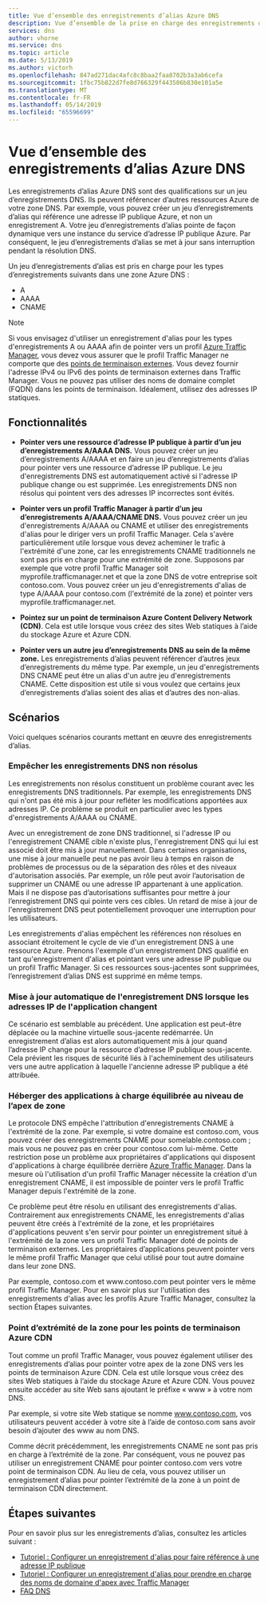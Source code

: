 ```yaml
---
title: Vue d’ensemble des enregistrements d’alias Azure DNS
description: Vue d’ensemble de la prise en charge des enregistrements d’alias dans Microsoft Azure DNS.
services: dns
author: vhorne
ms.service: dns
ms.topic: article
ms.date: 5/13/2019
ms.author: victorh
ms.openlocfilehash: 847ad271dac4afc8c8baa2faa8702b3a3ab6cefa
ms.sourcegitcommit: 1fbc75b822d7fe8d766329f443506b830e101a5e
ms.translationtype: MT
ms.contentlocale: fr-FR
ms.lasthandoff: 05/14/2019
ms.locfileid: "65596699"
---
```

# <a name="azure-dns-alias-records-overview"></a>Vue d’ensemble des enregistrements d’alias Azure DNS

Les enregistrements d’alias Azure DNS sont des qualifications sur un jeu d’enregistrements DNS. Ils peuvent référencer d’autres ressources Azure de votre zone DNS. Par exemple, vous pouvez créer un jeu d’enregistrements d’alias qui référence une adresse IP publique Azure, et non un enregistrement A. Votre jeu d’enregistrements d’alias pointe de façon dynamique vers une instance du service d’adresse IP publique Azure. Par conséquent, le jeu d’enregistrements d’alias se met à jour sans interruption pendant la résolution DNS.

Un jeu d’enregistrements d’alias est pris en charge pour les types d’enregistrements suivants dans une zone Azure DNS : 

- A
- AAAA
- CNAME

> [!NOTE]
> Si vous envisagez d'utiliser un enregistrement d'alias pour les types d'enregistrements A ou AAAA afin de pointer vers un profil [​Azure Traffic Manager](../traffic-manager/quickstart-create-traffic-manager-profile.md), vous devez vous assurer que le profil Traffic Manager ne comporte que des [points de terminaison externes](../traffic-manager/traffic-manager-endpoint-types.md#external-endpoints). Vous devez fournir l'adresse IPv4 ou IPv6 des points de terminaison externes dans Traffic Manager. Vous ne pouvez pas utiliser des noms de domaine complet (FQDN) dans les points de terminaison. Idéalement, utilisez des adresses IP statiques.

## <a name="capabilities"></a>Fonctionnalités

- **Pointer vers une ressource d’adresse IP publique à partir d’un jeu d’enregistrements A/AAAA DNS.** Vous pouvez créer un jeu d’enregistrements A/AAAA et en faire un jeu d’enregistrements d’alias pour pointer vers une ressource d’adresse IP publique. Le jeu d'enregistrements DNS est automatiquement activé si l'adresse IP publique change ou est supprimée. Les enregistrements DNS non résolus qui pointent vers des adresses IP incorrectes sont évités.

- **Pointer vers un profil Traffic Manager à partir d’un jeu d’enregistrements A/AAAA/CNAME DNS.** Vous pouvez créer un jeu d'enregistrements A/AAAA ou CNAME et utiliser des enregistrements d'alias pour le diriger vers un profil Traffic Manager. Cela s'avère particulièrement utile lorsque vous devez acheminer le trafic à l'extrémité d'une zone, car les enregistrements CNAME traditionnels ne sont pas pris en charge pour une extrémité de zone. Supposons par exemple que votre profil Traffic Manager soit myprofile.trafficmanager.net et que la zone DNS de votre entreprise soit contoso.com. Vous pouvez créer un jeu d'enregistrements d'alias de type A/AAAA pour contoso.com (l'extrémité de la zone) et pointer vers myprofile.trafficmanager.net.
- **Pointez sur un point de terminaison Azure Content Delivery Network (CDN)**. Cela est utile lorsque vous créez des sites Web statiques à l’aide du stockage Azure et Azure CDN.
- **Pointer vers un autre jeu d’enregistrements DNS au sein de la même zone.** Les enregistrements d’alias peuvent référencer d’autres jeux d’enregistrements du même type. Par exemple, un jeu d'enregistrements DNS CNAME peut être un alias d'un autre jeu d'enregistrements CNAME. Cette disposition est utile si vous voulez que certains jeux d’enregistrements d’alias soient des alias et d’autres des non-alias.

## <a name="scenarios"></a>Scénarios

Voici quelques scénarios courants mettant en œuvre des enregistrements d’alias.

### <a name="prevent-dangling-dns-records"></a>Empêcher les enregistrements DNS non résolus

Les enregistrements non résolus constituent un problème courant avec les enregistrements DNS traditionnels. Par exemple, les enregistrements DNS qui n'ont pas été mis à jour pour refléter les modifications apportées aux adresses IP. Ce problème se produit en particulier avec les types d'enregistrements A/AAAA ou CNAME.

Avec un enregistrement de zone DNS traditionnel, si l'adresse IP ou l'enregistrement CNAME cible n'existe plus, l'enregistrement DNS qui lui est associé doit être mis à jour manuellement. Dans certaines organisations, une mise à jour manuelle peut ne pas avoir lieu à temps en raison de problèmes de processus ou de la séparation des rôles et des niveaux d'autorisation associés. Par exemple, un rôle peut avoir l’autorisation de supprimer un CNAME ou une adresse IP appartenant à une application. Mais il ne dispose pas d’autorisations suffisantes pour mettre à jour l’enregistrement DNS qui pointe vers ces cibles. Un retard de mise à jour de l'enregistrement DNS peut potentiellement provoquer une interruption pour les utilisateurs.

Les enregistrements d'alias empêchent les références non résolues en associant étroitement le cycle de vie d'un enregistrement DNS à une ressource Azure. Prenons l'exemple d'un enregistrement DNS qualifié en tant qu'enregistrement d'alias et pointant vers une adresse IP publique ou un profil Traffic Manager. Si ces ressources sous-jacentes sont supprimées, l’enregistrement d’alias DNS est supprimé en même temps.

### <a name="update-dns-record-set-automatically-when-application-ip-addresses-change"></a>Mise à jour automatique de l'enregistrement DNS lorsque les adresses IP de l'application changent

Ce scénario est semblable au précédent. Une application est peut-être déplacée ou la machine virtuelle sous-jacente redémarrée. Un enregistrement d’alias est alors automatiquement mis à jour quand l’adresse IP change pour la ressource d’adresse IP publique sous-jacente. Cela prévient les risques de sécurité liés à l'acheminement des utilisateurs vers une autre application à laquelle l'ancienne adresse IP publique a été attribuée.

### <a name="host-load-balanced-applications-at-the-zone-apex"></a>Héberger des applications à charge équilibrée au niveau de l’apex de zone

Le protocole DNS empêche l'attribution d'enregistrements CNAME à l'extrémité de la zone. Par exemple, si votre domaine est contoso.com, vous pouvez créer des enregistrements CNAME pour somelable.contoso.com ; mais vous ne pouvez pas en créer pour contoso.com lui-même.
Cette restriction pose un problème aux propriétaires d'applications qui disposent d'applications à charge équilibrée derrière [Azure Traffic Manager](../traffic-manager/traffic-manager-overview.md). Dans la mesure où l'utilisation d'un profil Traffic Manager nécessite la création d'un enregistrement CNAME, il est impossible de pointer vers le profil Traffic Manager depuis l'extrémité de la zone.

Ce problème peut être résolu en utilisant des enregistrements d'alias. Contrairement aux enregistrements CNAME, les enregistrements d'alias peuvent être créés à l'extrémité de la zone, et les propriétaires d'applications peuvent s'en servir pour pointer un enregistrement situé à l'extrémité de la zone vers un profil Traffic Manager doté de points de terminaison externes. Les propriétaires d’applications peuvent pointer vers le même profil Traffic Manager que celui utilisé pour tout autre domaine dans leur zone DNS.

Par exemple, contoso.com et www\.contoso.com peut pointer vers le même profil Traffic Manager. Pour en savoir plus sur l'utilisation des enregistrements d'alias avec les profils Azure Traffic Manager, consultez la section Étapes suivantes.

### <a name="point-zone-apex-to-azure-cdn-endpoints"></a>Point d’extrémité de la zone pour les points de terminaison Azure CDN

Tout comme un profil Traffic Manager, vous pouvez également utiliser des enregistrements d’alias pour pointer votre apex de la zone DNS vers les points de terminaison Azure CDN. Cela est utile lorsque vous créez des sites Web statiques à l’aide du stockage Azure et Azure CDN. Vous pouvez ensuite accéder au site Web sans ajoutant le préfixe « www » à votre nom DNS.

Par exemple, si votre site Web statique se nomme www.contoso.com, vos utilisateurs peuvent accéder à votre site à l’aide de contoso.com sans avoir besoin d’ajouter des www au nom DNS.

Comme décrit précédemment, les enregistrements CNAME ne sont pas pris en charge à l’extrémité de la zone. Par conséquent, vous ne pouvez pas utiliser un enregistrement CNAME pour pointer contoso.com vers votre point de terminaison CDN. Au lieu de cela, vous pouvez utiliser un enregistrement d’alias pour pointer l’extrémité de la zone à un point de terminaison CDN directement.

## <a name="next-steps"></a>Étapes suivantes

Pour en savoir plus sur les enregistrements d’alias, consultez les articles suivant :

- [Tutoriel : Configurer un enregistrement d'alias pour faire référence à une adresse IP publique](tutorial-alias-pip.md)
- [Tutoriel : Configurer un enregistrement d'alias pour prendre en charge des noms de domaine d'apex avec Traffic Manager](tutorial-alias-tm.md)
- [FAQ DNS](https://docs.microsoft.com/azure/dns/dns-faq#alias-records)
